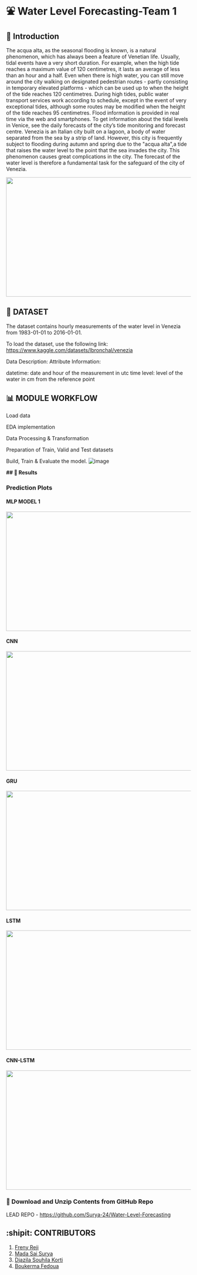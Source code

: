 # **:fountain: Water Level Forecasting-Team 1**
## 🧿 Introduction

The acqua alta, as the seasonal flooding is known, is a natural phenomenon, which has always been a feature of Venetian life.
Usually, tidal events have a very short duration. For example, when the high tide reaches a maximum value of 120 centimetres, it lasts an average of less than an hour and a half.
Even when there is high water, you can still move around the city walking on designated pedestrian routes - partly consisting in temporary elevated platforms - which can be used up to when the height of the tide reaches 120 centimetres.
During high tides, public water transport services work according to schedule, except in the event of very exceptional tides, although some routes may be modified when the height of the tide reaches 95 centimetres.
Flood information is provided in real time via the web and smartphones. To get information about the tidal levels in Venice, see the daily forecasts of the city’s tide monitoring and forecast centre.
Venezia is an Italian city built on a lagoon, a body of water separated from the sea by a strip of land. However, this city is frequently subject to flooding during
autumn and spring due to the "acqua alta",a tide that raises the water level to the point that the sea invades the city. This phenomenon causes great complications 
in the city. The forecast of the water level is therefore a fundamental task for the safeguard of the city of Venezia.

<p align="center">
  <img width="600" height="325" src="https://gdb.voanews.com/b384ca01-1fe0-4164-a739-9d507fa04d15_w1080_h608.jpg">
</p>


## :pushpin: **DATASET**

The dataset contains hourly measurements of the water level in Venezia from 1983-01-01 to 2016-01-01.

To load the dataset, use the following link: https://www.kaggle.com/datasets/lbronchal/venezia

Data Description:
Attribute Information:

datetime: date and hour of the measurement in utc time
level: level of the water in cm from the reference point


## **:bar_chart: MODULE WORKFLOW**

Load data

EDA implementation

Data Processing & Transformation

Preparation of Train, Valid and Test datasets

Build, Train & Evaluate the model.
![image](https://user-images.githubusercontent.com/65725230/193627592-a625f93e-263f-414e-9c56-3eaa21a51484.png)

**## 🎯 Results**

### Prediction Plots

#### MLP MODEL 1
 <p align="center">
  <img width="600" height="325" src="https://user-images.githubusercontent.com/66861391/193641941-1396b8de-839f-4481-877c-689411bad414.jpeg">
</p>

#### CNN
<p align="center">
  <img width="600" height="325" src="https://user-images.githubusercontent.com/66861391/193642199-55acbaa8-d564-4113-ae6c-6fe803ed91dd.jpeg">
</p>


#### GRU
<p align="center">
  <img width="600" height="325" src="https://user-images.githubusercontent.com/66861391/193642250-b9f0f9db-923f-4a71-a1c9-484aba8a9c9a.jpeg">
</p> 



#### LSTM
<p align="center">
  <img width="600" height="325" src="https://user-images.githubusercontent.com/66861391/193642310-b926200e-8987-497a-8e26-1a636303d455.jpeg">
</p>


#### CNN-LSTM
<p align="center">
  <img width="600" height="325" src="https://user-images.githubusercontent.com/66861391/193642369-9bbd707c-fba1-4865-bec5-c65e33c06c59.jpeg">
</p>



### :open_file_folder: Download and Unzip Contents from GitHub Repo

LEAD REPO - https://github.com/Surya-24/Water-Level-Forecasting


## **:shipit: CONTRIBUTORS**
1. [Freny Reji](https://github.com/freny24)
2. [Mada Sai Surya](https://github.com/Surya-24)
3. [Djazila Souhila Korti](https://github.com/souhila98)
4. [Boukerma Fedoua](https://github.com/Boukermafedoua)


